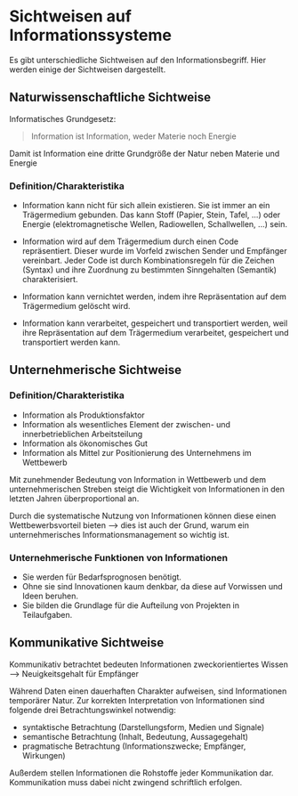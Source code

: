 # Sichtweisen auf Informationssysteme
Es gibt unterschiedliche Sichtweisen auf den Informationsbegriff. Hier werden einige der Sichtweisen dargestellt.

## Naturwissenschaftliche Sichtweise
Informatisches Grundgesetz:
> Information ist Information, weder Materie noch Energie

Damit ist Information eine dritte Grundgröße der Natur neben Materie und Energie

### Definition/Charakteristika
- Information kann nicht für sich allein existieren. Sie ist immer an ein Trägermedium gebunden. Das kann Stoff (Papier, Stein, Tafel, ...) oder Energie (elektromagnetische Wellen, Radiowellen, Schallwellen, ...) sein.
  
- Information wird auf dem Trägermedium durch einen Code repräsentiert. Dieser wurde im Vorfeld zwischen Sender und Empfänger vereinbart. Jeder Code ist durch Kombinationsregeln für die Zeichen (Syntax) und ihre Zuordnung zu bestimmten Sinngehalten (Semantik) charakterisiert.
- Information kann vernichtet werden, indem ihre Repräsentation auf dem Trägermedium gelöscht wird.
- Information kann verarbeitet, gespeichert und transportiert werden, weil ihre Repräsentation auf dem Trägermedium verarbeitet, gespeichert und transportiert werden kann.

## Unternehmerische Sichtweise

### Definition/Charakteristika
- Information als Produktionsfaktor
- Information als wesentliches Element der zwischen- und innerbetrieblichen Arbeitsteilung
- Information als ökonomisches Gut
- Information als Mittel zur Positionierung des Unternehmens im Wettbewerb

Mit zunehmender Bedeutung von Information in Wettbewerb und dem unternehmerischen Streben steigt die Wichtigkeit von Informationen in den letzten Jahren überproportional an.

Durch die systematische Nutzung von Informationen können diese einen Wettbewerbsvorteil bieten --> dies ist auch der Grund, warum ein unternehmerisches Informationsmanagement so wichtig ist.

### Unternehmerische Funktionen von Informationen
- Sie werden für Bedarfsprognosen benötigt.
- Ohne sie sind Innovationen kaum denkbar, da diese auf Vorwissen und Ideen beruhen.
- Sie bilden die Grundlage für die Aufteilung von Projekten in Teilaufgaben.

## Kommunikative Sichtweise
Kommunikativ betrachtet bedeuten Informationen zweckorientiertes Wissen --> Neuigkeitsgehalt für Empfänger

Während Daten einen dauerhaften Charakter aufweisen, sind Informationen temporärer Natur.
Zur korrekten Interpretation von Informationen sind folgende drei Betrachtungswinkel notwendig:

- syntaktische Betrachtung (Darstellungsform, Medien und Signale)
- semantische Betrachtung (Inhalt, Bedeutung, Aussagegehalt)
- pragmatische Betrachtung (Informationszwecke; Empfänger, Wirkungen)

Außerdem stellen Informationen die Rohstoffe jeder Kommunikation dar. Kommunikation muss dabei nicht zwingend schriftlich erfolgen.
